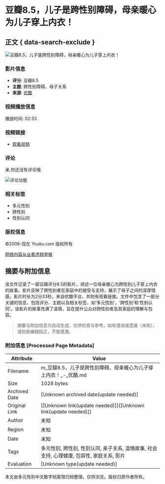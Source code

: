 # 豆瓣8.5，儿子是跨性别障碍，母亲暖心为儿子穿上内衣！

## 正文 { data-search-exclude }


![豆瓣8.5，儿子是跨性别障碍，母亲暖心为儿子穿上内衣！](https://m.ykimg.com/054806015ED9F1790000014E5D081684?x-oss-process=image/resize,w_312/interlace,1/quality,Q_80)

### 影片信息

- **评分**: 豆瓣8.5
- **主题**: 跨性别障碍、母子关系
- **来源**: [优酷](https://www.youku.com/channel/webmovie)

### 视频播放信息

播放时间: 02:33

### 视频链接
- [观看视频](https://v.youku.com/v_show/id_XNDcwMDEyMTM1Ng==.html?scm=20140719.manual.240103.video_XNDcwMDEyMTM1Ng==)

### 评论

亲,你还没有评论哦

![评论功能](https://img.alicdn.com/imgextra/i2/O1CN01lr1KAH1eIQrB1u9ZK_!!6000000003848-2-tps-138-138.png)

### 相关标签

- 多元性别
- 跨性别
- 性别认同

### 版权信息

©2006-现在 Youku.com 版权所有

[网络内容从业者违规举报](https://youkujubao-zx@alibaba-inc.com)
<!-- tcd_original_link https://m.youku.com/video/id_XNDcwMDEyMTM1Ng==.html -->


## 摘要与附加信息

<!-- tcd_abstract -->
该文件记录了一部豆瓣评分8.5的影片，讲述一位母亲暖心为跨性别儿子穿上内衣的故事。影片反映了跨性别者在家庭中的接受与支持，展示了母子之间的深厚情感。影片时长为2分33秒，来自优酷平台，并附有观看链接。文件中包含了一部分关键的信息，包括评分、主题以及相关标签，如‘多元性别’，‘跨性别’和‘性别认同’。该影片的故事充满了温情，旨在提升公众对跨性别者及其家庭的理解与包容。
<!-- tcd_abstract_end -->

> 摘要与附加信息为自动生成，仅供检索与参考。如有错误或遗漏（未知），请协助编辑指正，不胜感激。

### 附加信息 [Processed Page Metadata]

| Attribute       | Value                                  |
|-----------------|----------------------------------------|
| Filename        | m_豆瓣8.5，儿子是跨性别障碍，母亲暖心为儿子穿上内衣！_-_优酷.md                             |
| Size            | 1028 bytes                           |
| Archived Date   | [Unknown archived date(update needed)]                             |
| Original Link   | [[Unknown link(update needed)]]([Unknown link(update needed)])                       |
| Author          | 未知                               |
| Region          | 未知                               |
| Date            | 未知                                 |
| Tags            | 多元性别, 跨性别, 性别认同, 亲子关系, 温情故事, 社会支持, 心理健康, 包容性, 家庭关系, 影片                                 |
| Evaluation            | [Unknown type(update needed)]                                 |
<!-- tcd_table_end -->

本文由多元性别中文数字档案馆归档整理，仅供浏览。版权归原作者所有。
